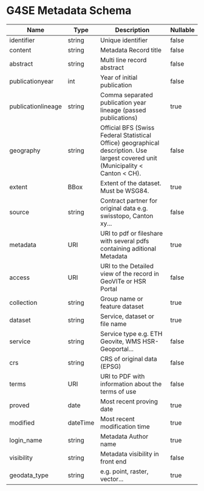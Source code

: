 # G4SE Metadata Schema

|    Name            |    Type               |    Description                                                                                                                     | Nullable |
|--------------------|-----------------------|------------------------------------------------------------------------------------------------------------------------------------|----------|
| identifier         | string                | Unique identifier                                                                                                                  | false    |
| content            | string                | Metadata Record title                                                                                                              | false    |
| abstract           | string                | Multi line record abstract                                                                                                         | false    |
| publicationyear    | int                   | Year of initial publication                                                                                                        | false    |
| publicationlineage | string                | Comma separated publication   year lineage (passed publications)                                                                   | true     |
| geography          | string                | Official BFS (Swiss Federal Statistical Office) geographical   description. Use largest covered unit (Municipality < Canton < CH). | false    |
| extent             | BBox                  | Extent of the dataset. Must   be WSG84.                                                                                            | true     |
| source             | string                | Contract partner for original data e.g. swisstopo, Canton xy...                                                                    | false    |
| metadata           | URI                   | URI to pdf or fileshare   with several pdfs containing aditional Metadata                                                          | true     |
| access             | URI                   | URI to the Detailed view of the record in GeoVITe or HSR Portal                                                                    | false    |
| collection         | string                | Group name or feature   dataset                                                                                                    | true     |
| dataset            | string                | Service, dataset or file name                                                                                                      | true     |
| service            | string                | Service type e.g. ETH   Geovite, WMS HSR-Geoportal...                                                                              | false    |
| crs                | string                | CRS of original data (EPSG)                                                                                                        | false    |
| terms              | URI                   | URI to PDF with information   about the terms of use                                                                               | false    |
| proved             | date                  | Most recent proving date                                                                                                           | true     |
| modified           | dateTime              | Most recent modification   time                                                                                                    | true     |
| login_name         | string                | Metadata Author name                                                                                                               | true     |
| visibility         | string                | Metadata visibility in   front end                                                                                                 | false    |
| geodata_type       | string                | e.g. point, raster, vector...                                                                                                      | true     |